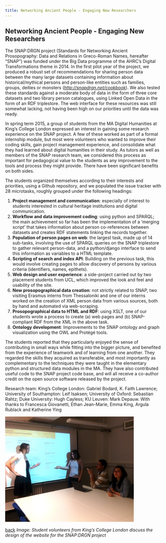 ```yaml
---
title: Networking Ancient People - Engaging New Researchers
---
```


## Networking Ancient People - Engaging New Researchers

The SNAP:DRGN project (Standards for Networking Ancient Prosopography: Data and Relations in Greco-Roman Names, hereafter “SNAP”) was funded under the Big Data programme of the AHRC’s Digital Transformations theme in 2014. In the first pilot year of the project, we produced a robust set of recommendations for sharing person data between the many large datasets containing information about historical/mythical persons and person-like entities such as families, groups, deities or monsters (*http://snapdrgn.net/cookbook*). We also tested these standards against a moderate body of data in the form of three core datasets and two library person catalogues, using Linked Open Data in the form of an RDF triplestore. The web interface for these resources was still somewhat lacking, not having been high on our priorities until the data was ready.

In spring term 2015, a group of students from the MA Digital Humanities at King’s College London expressed an interest in gaining some research experience on the SNAP project. A few of these worked as part of a formal internship module, but most were volunteers who wanted to improve their coding skills, gain project management experience, and consolidate what they had learned about digital humanities in their study. As tutors as well as members of the SNAP research team, we considered this process as important for pedagogical value to the students as any improvement to the tools and process they might provide. There have been significant benefits on both sides.

The students organized themselves according to their interests and priorities, using a Github repository, and we populated the issue tracker with 28 microtasks, roughly grouped under the following headings:

1.	**Project management and communication**: especially of interest to students interested in cultural heritage institutions and digital communication.
2.	**Workflow and data improvement coding**: using python and SPARQL; the main achievement so far has been the implementation of a ‘merging script’ that takes information about person co-references between datasets and creates RDF statements linking the records together.
3.	**Population of person pages on web**: the largest task, made up of 14 sub-tasks, involving the use of SPARQL queries on the SNAP triplestore to gather relevant person-data, and a python/django interface to send this information as variables to a HTML template.
4.	**Scripting of search and index API**: Building on the previous task, this would involve creating pages to allow discovery of persons by various criteria (identifiers, names, epithets).
5.	**Web design and user experience**: a side-project carried out by two placement students from UCL, which improved the look and feel and usability of the site.
6.	**New prosopographical data creation**: not strictly related to SNAP, two visiting Erasmus interns from Thessaloniki and one of our interns worked on the creation of XML person data from various sources, both by hand and automated via web-scraping.
7.	**Prosopographical data to HTML and RDF**: using XSLT, one of our students wrote a process to create (a) web pages and (b) SNAP-compliant RDF from the XML in the above task.
8.	**Ontology development**: Improvements to the SNAP ontology and graph visualization using the OWL and Protégé tools.

The students reported that they particularly enjoyed the sense of contributing in small ways while fitting into the bigger picture, and benefited from the experience of teamwork and of learning from one another. They regarded the skills they acquired as transferable, and most importantly as complementary to the techniques they were taught in the elementary python and structured data modules in the MA. They have also contributed useful code to the SNAP project code base, and will all receive a co-author credit on the open source software released by the project.

Research team: King’s College London: Gabriel Bodard, K. Faith Lawrence; University of Southampton: Leif Isaksen; University of Oxford: Sebastian Rahtz; Duke University: Hugh Cayless; KU Leuven: Mark Depauw. With thanks to Francesca Giovanetti, Ethan Jean-Marie, Emma King, Argula Rublack and Katherine Ying

![Image: Student volunteers from King’s College London discuss the design of the website for the SNAP:DRGN project](Images/18.jpg)

[back](./)
_Image: Student volunteers from King’s College London discuss the design of the website for the SNAP:DRGN project_
